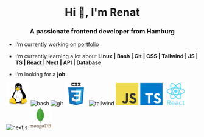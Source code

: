 <h1 align="center">Hi 👋, I'm Renat</h1>
<h3 align="center">A passionate frontend developer from Hamburg</h3>

- I’m currently working on [portfolio](https://khambazarov-portfolio.netlify.app/)

- I’m currently learning a lot about **Linux | Bash | Git | CSS | Tailwind | JS | TS | React | Next | API | Database**

- I’m looking for a **job**

<p align="left">
    <img src="https://raw.githubusercontent.com/devicons/devicon/master/icons/linux/linux-original.svg" alt="linux" width="60"/>
    <img style="background:white" src="https://www.vectorlogo.zone/logos/gnu_bash/gnu_bash-icon.svg" alt="bash" width="60"/>
    <img src="https://www.vectorlogo.zone/logos/git-scm/git-scm-icon.svg" alt="git" width="60"/>
    <img src="https://raw.githubusercontent.com/devicons/devicon/master/icons/css3/css3-original-wordmark.svg" alt="css3" width="60"/>
    <img src="https://www.vectorlogo.zone/logos/tailwindcss/tailwindcss-icon.svg" alt="tailwind" width="60"/>
    <img src="https://raw.githubusercontent.com/devicons/devicon/master/icons/javascript/javascript-original.svg" alt="javascript" width="60"/>
    <img src="https://raw.githubusercontent.com/devicons/devicon/master/icons/typescript/typescript-original.svg" alt="typescript" width="60"/>
    <img src="https://raw.githubusercontent.com/devicons/devicon/master/icons/react/react-original-wordmark.svg" alt="react" width="60"/>
    <img src="https://cdn.worldvectorlogo.com/logos/nextjs-2.svg" alt="nextjs" width="100"/>
    <img src="https://raw.githubusercontent.com/devicons/devicon/master/icons/mongodb/mongodb-original-wordmark.svg" alt="mongodb" width="60"/>
</p>
